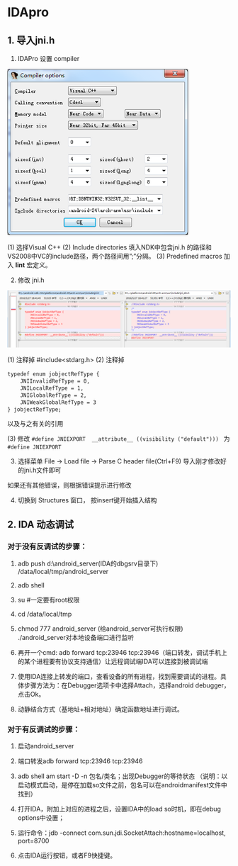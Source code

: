 # IDApro

## 1. 导入jni.h

1. IDAPro 设置 compiler

![](../art/ida_compiler_options.png)

(1) 选择Visual C++
(2) Include directories 填入NDK中包含jni.h 的路径和VS2008中VC的include路径，两个路径间用”;”分隔。
(3) Predefined macros 加入 __lint__ 宏定义。

2. 修改 jni.h

![](../art/jni_modify.png)

(1) 注释掉 #include<stdarg.h>
(2) 注释掉

    typedef enum jobjectRefType {
        JNIInvalidRefType = 0,
        JNILocalRefType = 1,
        JNIGlobalRefType = 2,
        JNIWeakGlobalRefType = 3
    } jobjectRefType;

以及与之有关的引用

(3) 修改 `#define JNIEXPORT  __attribute__ ((visibility ("default"))) ` 为 `#define JNIEXPORT`

3. 选择菜单 File -> Load file -> Parse C header file(Ctrl+F9) 导入刚才修改好的jni.h文件即可

如果还有其他错误，则根据错误提示进行修改

4. 切换到 Structures 窗口， 按insert键开始插入结构


## 2. IDA 动态调试

### 对于没有反调试的步骤：
1. adb push d:\android_server(IDA的dbgsrv目录下) /data/local/tmp/android_server

2. adb shell

3. su #一定要有root权限

4. cd /data/local/tmp

5. chmod 777 android_server (给android_server可执行权限)
./android_server对本地设备端口进行监听

6. 再开一个cmd:
adb forward tcp:23946 tcp:23946（端口转发，调试手机上的某个进程要有协议支持通信）让远程调试端IDA可以连接到被调试端

7. 使用IDA连接上转发的端口，查看设备的所有进程，找到需要调试的进程。具体步骤方法为：在Debugger选项卡中选择Attach，选择android debugger，点击Ok。

8. 动静结合方式（基地址+相对地址）确定函数地址进行调试。

### 对于有反调试的步骤：

1. 启动android_server

2. 端口转发adb forward tcp:23946 tcp:23946

3. adb shell am start -D -n 包名/类名；出现Debugger的等待状态
（说明：以启动模式启动，是停在加载so文件之前，包名可以在androidmanifest文件中找到）

4. 打开IDA，附加上对应的进程之后，设置IDA中的load so时机，即在debug options中设置；

5. 运行命令：jdb -connect com.sun.jdi.SocketAttach:hostname=localhost, port=8700

6. 点击IDA运行按钮，或者F9快捷键。
